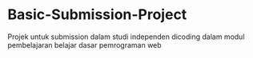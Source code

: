 # Basic-Submission-Project
Projek untuk submission dalam studi independen dicoding dalam modul pembelajaran belajar dasar pemrograman web
